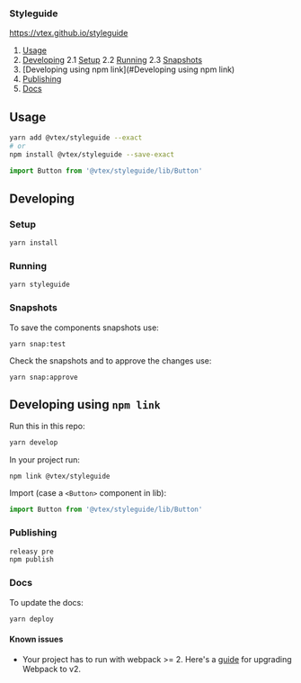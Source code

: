 ### Styleguide

https://vtex.github.io/styleguide

1. [Usage](#Usage)
2. [Developing](#Developing)
  2.1 [Setup](#Setup)
  2.2 [Running](#Running)
  2.3 [Snapshots](#Snapshots)
3. [Developing using npm link](#Developing using npm link)
4. [Publishing](#Publishing)
5. [Docs](#Docs)

## Usage

```sh
yarn add @vtex/styleguide --exact
# or
npm install @vtex/styleguide --save-exact
```

```js
import Button from '@vtex/styleguide/lib/Button'
```

## Developing

### Setup

```sh
yarn install
```

### Running

```sh
yarn styleguide
```

### Snapshots

To save the components snapshots use:

```
yarn snap:test
```

Check the snapshots and to approve the changes use:

```
yarn snap:approve
```

## Developing using `npm link`

Run this in this repo:

```sh
yarn develop
```

In your project run:

```
npm link @vtex/styleguide
```

Import (case a `<Button>` component in lib):

```js
import Button from '@vtex/styleguide/lib/Button'
```

### Publishing

```sh
releasy pre
npm publish
```

### Docs

To update the docs:

```sh
yarn deploy
```

#### Known issues

* Your project has to run with webpack >= 2. Here's a [guide](https://webpack.js.org/guides/migrating/) for upgrading Webpack to v2.
